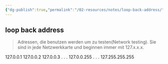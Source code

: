 ```yaml
---
{"dg-publish":true,"permalink":"/02-resources/notes/loop-back-address/","tags":["informatik/netzwerk/loopback"],"noteIcon":"","updated":"2025-10-29T12:59:07.907+01:00"}
---
```


## loop back address 
> Adressen, die benutzen werden um zu testen(Network testing). Sie sind in jede Netzwerkkarte und beginnen immer mit 127.x.x.x.

127.0.0.1
127.0.0.2
127.0.0.3
.
.
.
127.0.0.255
.
.
.
127.255.255.255

